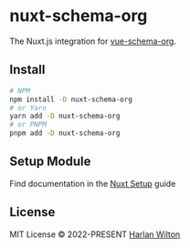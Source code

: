 # nuxt-schema-org

The Nuxt.js integration for [vue-schema-org](https://github.com/harlan-zw/vue-schema-org).

## Install

```bash
# NPM
npm install -D nuxt-schema-org
# or Yarn
yarn add -D nuxt-schema-org
# or PNPM
pnpm add -D nuxt-schema-org
```

## Setup Module

Find documentation in the [Nuxt Setup](https://vue-schema-org.netlify.app/guide/setup/nuxt.html) guide

## License

MIT License © 2022-PRESENT [Harlan Wilton](https://github.com/harlan-zw)
